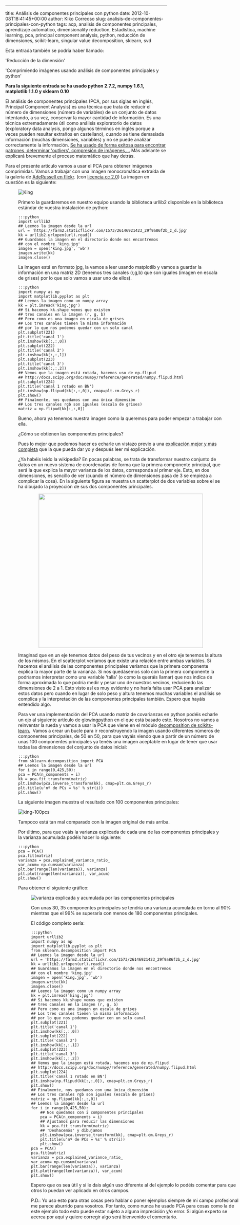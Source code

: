 ---
title: Análisis de componentes principales con python
date: 2012-10-08T18:41:45+00:00
author: Kiko Correoso
slug: analisis-de-componentes-principales-con-python
tags: acp, analisis de componentes principales, aprendizaje automático, dimensionality reduction, Estadística, machine learning, pca, principal component analysis, python, reducción de dimensiones, scikit-learn, singular value decomposition, sklearn, svd

Esta entrada también se podría haber llamado:

'Reducción de la dimensión'

'Comprimiendo imágenes usando análisis de componentes principales y python'

**Para la siguiente entrada se ha usado python 2.7.2, numpy 1.6.1, matplotlib 1.1.0 y sklearn 0.10** 

El análisis de componentes principales (PCA, por sus siglas en inglés, Principal Component Analysis) es una técnica que trata de reducir el número de dimensiones (número de variables) de un conjunto de datos intentando, a su vez, conservar la mayor cantidad de información. Es una técnica extremadamente útil como análisis exploratorio de datos (exploratory data analysis, pongo algunos términos en inglés porque a veces pueden resultar extraños en castellano), cuando se tiene demasiada información (muchas dimensiones, variables) y no se puede analizar correctamente la información. [Se ha usado de forma exitosa para encontrar patrones, determinar 'outliers', compresión de imágenes,...](http://www.amazon.com/Principal-Component-Analysis-Statistics-ebook/dp/B003YFJ6U8) Más adelante se explicará brevemente el proceso matemático que hay detrás.

Para el presente artículo vamos a usar el PCA para obtener imágenes comprimidas. Vamos a trabajar con una imagen monocromática extraída de la galería de [AdeRussell en flickr](http://www.flickr.com/photos/aderussell/). (con [licencia cc 2.0](http://creativecommons.org/licenses/by-nc-sa/2.0/deed.es)) La imagen en cuestión es la siguiente:<figure style="width: 640px" class="wp-caption aligncenter">

![King](http://pybonacci.org/images/2012/10/MartinLutherKing.jpg)

Primero la guardaremos en nuestro equipo usando la biblioteca urllib2 disponible en la biblioteca estándar de vuestra instalación de python:

    :::python
    import urllib2
    ## Leemos la imagen desde la url
    url = 'https://farm2.staticflickr.com/1573/26146921423_29f9a86f2b_z_d.jpg'
    kk = urllib2.urlopen(url).read()
    ## Guardamos la imagen en el directorio donde nos encontremos
    ## con el nombre 'king.jpg'
    imagen = open('king.jpg', 'wb')
    imagen.write(kk)
    imagen.close()

La imagen está en formato jpg, la vamos a leer usando matplotlib y vamos a guardar la información en una matriz 2D (tenemos tres canales (r,g,b) que son iguales (imagen en escala de grises) por lo que solo vamos a usar uno de ellos).

    :::python
    import numpy as np
    import matplotlib.pyplot as plt
    ## Leemos la imagen como un numpy array
    kk = plt.imread('king.jpg')
    ## Si hacemos kk.shape vemos que existen
    ## tres canales en la imagen (r, g, b)
    ## Pero como es una imagen en escala de grises
    ## Los tres canales tienen la misma información
    ## por lo que nos podemos quedar con un solo canal
    plt.subplot(221)
    plt.title('canal 1')
    plt.imshow(kk[:,:,0])
    plt.subplot(222)
    plt.title('canal 2')
    plt.imshow(kk[:,:,1])
    plt.subplot(223)
    plt.title('canal 3')
    plt.imshow(kk[:,:,2])
    ## Vemos que la imagen está rotada, hacemos uso de np.flipud
    ## http://docs.scipy.org/doc/numpy/reference/generated/numpy.flipud.html
    plt.subplot(224)
    plt.title('canal 1 rotado en BN')
    plt.imshow(np.flipud(kk[:,:,0]), cmap=plt.cm.Greys_r)
    plt.show()
    ## Finalmente, nos quedamos con una única dimensión
    ## Los tres canales rgb son iguales (escala de grises)
    matriz = np.flipud(kk[:,:,0])

Bueno, ahora ya tenemos nuestra imagen como la queremos para poder empezar a trabajar con ella.

¿Cómo se obtienen las componentes principales?

<!--more-->

Pues lo mejor que podemos hacer es echarle un vistazo previo a una [explicación mejor y más completa](http://es.wikipedia.org/wiki/An%C3%A1lisis_de_componentes_principales) que la que pueda dar yo y después leer mi explicación.

¿Ya habéis leído la wikipedia? En pocas palabras, se trata de transformar nuestro conjunto de datos en un nuevo sistema de coordenadas de forma que la primera componente principal, que será la que explica la mayor varianza de los datos, corresponda al primer eje. Esto, en dos dimensiones, es sencillo de ver (cuando el número de dimensiones pasa de 3 se empieza a complicar la cosa). En la siguiente figura se muestra un scatterplot de dos variables sobre el se ha dibujado la proyección de sus dos componentes principales.

<p style="text-align:center;">
  <a href="http://es.wikipedia.org/wiki/An%C3%A1lisis_de_componentes_principales"><img class="aligncenter" src="http://upload.wikimedia.org/wikipedia/commons/thumb/1/15/GaussianScatterPCA.png/512px-GaussianScatterPCA.png" alt="" width="512" height="480" /></a>
</p>

Imaginad que en un eje tenemos datos del peso de tus vecinos y en el otro eje tenemos la altura de los mismos. En el scatterplot veríamos que existe una relación entre ambas variables. Si hacemos el análisis de las componentes principales veríamos que la primera componente explica la mayor parte de la varianza. Si nos quedásemos solo con la primera componente la podríamos interpretar como una variable 'talla' (o como la queráis llamar) que nos indica de forma aproximada lo que podría medir y pesar uno de nuestros vecinos, reduciendo las dimensiones de 2 a 1. Esto visto así es muy evidente y no haría falta usar PCA para analizar estos datos pero cuando en lugar de solo peso y altura tenemos muchas variables el análisis se complica y la interpretación de las componentes principales también. Espero que hayáis entendido algo.

Para ver una implementación del PCA usando matriz de covarianzas en python podéis echarle un ojo al siguiente artículo de [glowingpython](http://glowingpython.blogspot.com.es/2011/07/pca-and-image-compression-with-numpy.html) en el que está basado este. Nosotros no vamos a reinventar la rueda y vamos a usar la PCA que viene en el módulo [decomposition de scikits-learn.](http://scikit-learn.org/dev/modules/generated/sklearn.decomposition.PCA.html#sklearn.decomposition.PCA)  Vamos a crear un bucle para ir reconstruyendo la imagen usando diferentes números de componentes principales, de 50 en 50, para que vayáis viendo que a partir de un número de unas 100 componentes principales ya tenéis una imagen aceptable en lugar de tener que usar todas las dimensiones del conjunto de datos inicial:

    :::python
    from sklearn.decomposition import PCA
    ## Leemos la imagen desde la url
    for i in range(0,425,50):
    pca = PCA(n_components = i)
    kk = pca.fit_transform(matriz)
    plt.imshow(pca.inverse_transform(kk), cmap=plt.cm.Greys_r)
    plt.title(u'nº de PCs = %s' % str(i))
    plt.show()

La siguiente imagen muestra el resultado con 100 componentes principales:

![king-100pcs](http://pybonacci.org/images/2012/10/king-100pcs.png)

Tampoco está tan mal comparado con la imagen original de más arriba.

Por último, para que veáis la varianza explicada de cada una de las componentes principales y la varianza acumulada podéis hacer lo siguiente:

    :::python
    pca = PCA()
    pca.fit(matriz)
    varianza = pca.explained_variance_ratio_
    var_acum= np.cumsum(varianza)
    plt.bar(range(len(varianza)), varianza)
    plt.plot(range(len(varianza)), var_acum)
    plt.show()

Para obtener el siguiente gráfico:<figure id="attachment_980" style="width: 652px" class="wp-caption aligncenter">

![varianza explicada y acumulada por las componentes principales](http://pybonacci.org/images/2012/10/varianza.png)

Con unas 30, 35 componentes principales se tendría una varianza acumulada en torno al 90% mientras que el 99% se superaría con menos de 180 componentes principales.

El código completo sería:

    :::python
    import urllib2
    import numpy as np
    import matplotlib.pyplot as plt
    from sklearn.decomposition import PCA
    ## Leemos la imagen desde la url
    url = 'https://farm2.staticflickr.com/1573/26146921423_29f9a86f2b_z_d.jpg'
    kk = urllib2.urlopen(url).read()
    ## Guardamos la imagen en el directorio donde nos encontremos
    ## con el nombre 'king.jpg'
    imagen = open('king.jpg', 'wb')
    imagen.write(kk)
    imagen.close()
    ## Leemos la imagen como un numpy array
    kk = plt.imread('king.jpg')
    ## Si hacemos kk.shape vemos que existen
    ## tres canales en la imagen (r, g, b)
    ## Pero como es una imagen en escala de grises
    ## Los tres canales tienen la misma información
    ## por lo que nos podemos quedar con un solo canal
    plt.subplot(221)
    plt.title('canal 1')
    plt.imshow(kk[:,:,0])
    plt.subplot(222)
    plt.title('canal 2')
    plt.imshow(kk[:,:,1])
    plt.subplot(223)
    plt.title('canal 3')
    plt.imshow(kk[:,:,2])
    ## Vemos que la imagen está rotada, hacemos uso de np.flipud
    ## http://docs.scipy.org/doc/numpy/reference/generated/numpy.flipud.html
    plt.subplot(224)
    plt.title('canal 1 rotado en BN')
    plt.imshow(np.flipud(kk[:,:,0]), cmap=plt.cm.Greys_r)
    plt.show()
    ## Finalmente, nos quedamos con una única dimensión
    ## Los tres canales rgb son iguales (escala de grises)
    matriz = np.flipud(kk[:,:,0])
    ## Leemos la imagen desde la url
    for i in range(0,425,50):
        ## Nos quedamos con i componentes principales
        pca = PCA(n_components = i)
        ## Ajustamos para reducir las dimensiones
        kk = pca.fit_transform(matriz)
        ## 'Deshacemos' y dibujamos
        plt.imshow(pca.inverse_transform(kk), cmap=plt.cm.Greys_r)
        plt.title(u'nº de PCs = %s' % str(i))
        plt.show()
    pca = PCA()
    pca.fit(matriz)
    varianza = pca.explained_variance_ratio_
    var_acum= np.cumsum(varianza)
    plt.bar(range(len(varianza)), varianza)
    plt.plot(range(len(varianza)), var_acum)
    plt.show()

Espero que os sea útil y si le dais algún uso diferente al del ejemplo lo podéis comentar para que otros lo puedan ver aplicado en otros campos.

P.D.: Yo uso esto para otras cosas pero hablar o poner ejemplos siempre de mi campo profesional me parece aburrido para vosotros. Por tanto, como nunca he usado PCA para cosas como la de este ejemplo todo esto puede estar sujeto a alguna imprecisión y/o error. Si algún experto se acerca por aquí y quiere corregir algo será bienvenido el comentario.
